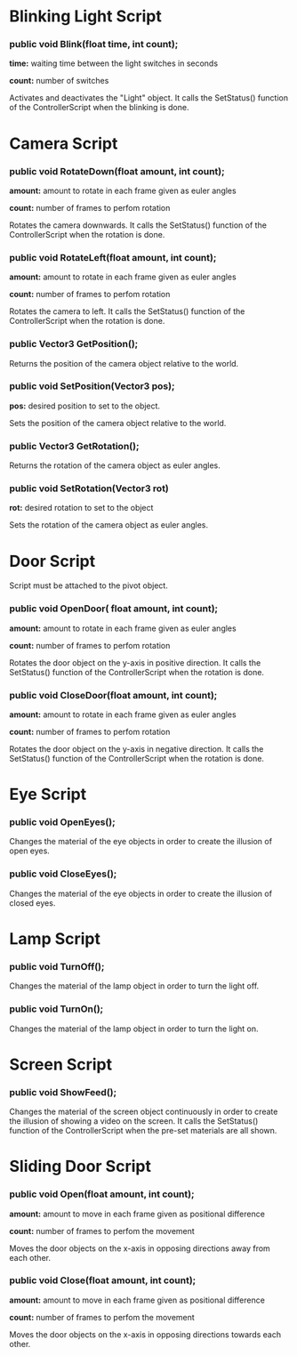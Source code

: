 # Blinking Light Script
### public void Blink(float time, int count);
__time:__ waiting time between the light switches in seconds

__count:__ number of switches

Activates and deactivates the "Light" object.
It calls the SetStatus() function of the ControllerScript when the blinking is done.

# Camera Script

### public void RotateDown(float amount, int count);
__amount:__ amount to rotate in each frame given as euler angles

__count:__ number of frames to perfom rotation

Rotates the camera downwards.
It calls the SetStatus() function of the ControllerScript when the rotation is done.

### public void RotateLeft(float amount, int count);
__amount:__ amount to rotate in each frame given as euler angles

__count:__ number of frames to perfom rotation

Rotates the camera to left.
It calls the SetStatus() function of the ControllerScript when the rotation is done.

### public Vector3 GetPosition();
Returns the position of the camera object relative to the world.

### public void SetPosition(Vector3 pos);
__pos:__ desired position to set to the object.

Sets the position of the camera object relative to the world.

### public Vector3 GetRotation();
Returns the rotation of the camera object as euler angles.

### public void SetRotation(Vector3 rot)
__rot:__ desired rotation to set to the object

Sets the rotation of the camera object as euler angles.

# Door Script
Script must be attached to the pivot object.
### public void OpenDoor( float amount, int count);
__amount:__ amount to rotate in each frame given as euler angles

__count:__ number of frames to perfom rotation

Rotates the door object on the y-axis in positive direction.
It calls the SetStatus() function of the ControllerScript when the rotation is done.

### public void CloseDoor(float amount, int count);
__amount:__ amount to rotate in each frame given as euler angles

__count:__ number of frames to perfom rotation

Rotates the door object on the y-axis in negative direction.
It calls the SetStatus() function of the ControllerScript when the rotation is done.


# Eye Script
### public void OpenEyes();
Changes the material of the eye objects in order to create the illusion of open eyes.

### public void CloseEyes();
Changes the material of the eye objects in order to create the illusion of closed eyes.


# Lamp Script
### public void TurnOff();
Changes the material of the lamp object in order to turn the light off.

### public void TurnOn();
Changes the material of the lamp object in order to turn the light on.


# Screen Script
### public void ShowFeed();
Changes the material of the screen object continuously in order to create the illusion of showing a video on the screen.
It calls the SetStatus() function of the ControllerScript when the pre-set materials are all shown.

# Sliding Door Script
### public void Open(float amount, int count);
__amount:__ amount to move in each frame given as positional difference

__count:__ number of frames to perfom the movement

Moves the door objects on the x-axis in opposing directions away from each other.

### public void Close(float amount, int count);
__amount:__ amount to move in each frame given as positional difference

__count:__ number of frames to perfom the movement

Moves the door objects on the x-axis in opposing directions towards each other.


